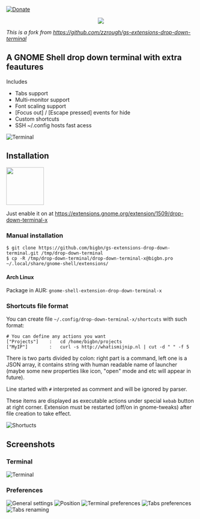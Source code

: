 [![Donate](https://img.shields.io/badge/Donate-PayPal-green.svg)](https://www.paypal.com/cgi-bin/webscr?cmd=_s-xclick&hosted_button_id=7SN5R9UBSZ7LE)

<div align="center"><img src='https://github.com/bigbn/drop-down-terminal-x/raw/master/head.png' /></div>

*This is a fork from https://github.com/zzrough/gs-extensions-drop-down-terminal*

## A GNOME Shell drop down terminal with extra feautures

Includes

- Tabs support
- Multi-monitor support
- Font scaling support
- [Focus out] / [Escape pressed] events for hide
- Custom shortcuts
- SSH ~/.config hosts fast acess 

![Terminal](https://raw.githubusercontent.com/bigbn/gs-extensions-drop-down-terminal/master/animated.gif)

## Installation
[<img src="https://github.com/bigbn/drop-down-terminal-x/raw/master/get.png" height="100">](https://extensions.gnome.org/extension/1509/drop-down-terminal-x)

Just enable it on at https://extensions.gnome.org/extension/1509/drop-down-terminal-x

### Manual installation

    $ git clone https://github.com/bigbn/gs-extensions-drop-down-terminal.git /tmp/drop-down-terminal
    $ cp -R /tmp/drop-down-terminal/drop-down-terminal-x@bigbn.pro ~/.local/share/gnome-shell/extensions/

#### Arch Linux

Package in AUR: `gnome-shell-extension-drop-down-terminal-x`

### Shortcuts file format
You can create file `~/.config/drop-down-terminal-x/shortcuts` with such format:

    # You can define any actions you want
    ["Projects"]    :   cd /home/bigbn/projects
    ["MyIP"]        :   curl -s http://whatismijnip.nl | cut -d " " -f 5
   
There is two parts divided by colon:
right part is a command,
left one is a JSON array, it contains string with human readable name of launcher (maybe some new properties like icon, "open" mode and etc will appear in future).

Line started with `#` interpreted as comment and will be ignored by parser.

These items are displayed as executable actions under special `kebab` button at right corner. Extension must be restarted (off/on in gnome-tweaks) after file creation to take effect.



![Shortucts](https://raw.githubusercontent.com/bigbn/gs-extensions-drop-down-terminal/master/shortcuts.png)


Screenshots
-----------

### Terminal
![Terminal](https://raw.githubusercontent.com/bigbn/gs-extensions-drop-down-terminal/master/screenshot-term.png)

### Preferences
![General settings](https://raw.githubusercontent.com/bigbn/gs-extensions-drop-down-terminal/master/screenshot-prefs-1.png)
![Position](https://raw.githubusercontent.com/bigbn/gs-extensions-drop-down-terminal/master/screenshot-prefs-2.png)
![Terminal preferences](https://raw.githubusercontent.com/bigbn/gs-extensions-drop-down-terminal/master/screenshot-prefs-3.png)
![Tabs preferences](https://raw.githubusercontent.com/bigbn/gs-extensions-drop-down-terminal/master/screenshot-prefs-4.png)
![Tabs renaming](https://raw.githubusercontent.com/bigbn/gs-extensions-drop-down-terminal/master/screenshot-rename-4.png)
